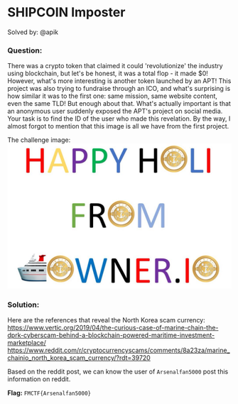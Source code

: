 # SHIPCOIN Imposter
Solved by: @apik

### Question:
There was a crypto token that claimed it could 'revolutionize' the industry using blockchain, but let's be honest, it was a total flop - it made $0!
However, what's more interesting is another token launched by an APT! This project was also trying to fundraise through an ICO, and what's surprising is how similar it was to the first one: same mission, same website content, even the same TLD!
But enough about that. What's actually important is that an anonymous user suddenly exposed the APT's project on social media.
Your task is to find the ID of the user who made this revelation.
By the way, I almost forgot to mention that this image is all we have from the first project.

The challenge image:
![osint-shipcoin.png](osint-shipcoin.png)

### Solution:
Here are the references that reveal the North Korea scam currency:
https://www.vertic.org/2019/04/the-curious-case-of-marine-chain-the-dprk-cyberscam-behind-a-blockchain-powered-maritime-investment-marketplace/
https://www.reddit.com/r/cryptocurrencyscams/comments/8a23za/marine_chainio_north_korea_scam_currency/?rdt=39720

Based on the reddit post, we can know the user of `Arsenalfan5000` post this information on reddit.

**Flag:** `FMCTF{Arsenalfan5000}`
